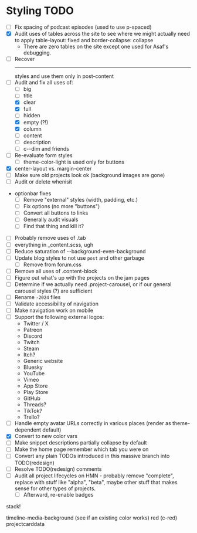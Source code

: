 # Styling TODO

- [ ] Fix spacing of podcast episodes (used to use p-spaced)
- [x] Audit uses of tables across the site to see where we might actually need to apply table-layout: fixed and border-collapse: collapse
    - There are zero tables on the site except one used for Asaf's debugging.
- [ ] Recover <hr> styles and use them only in post-content
- [ ] Audit and fix all uses of:
    - [ ] big
    - [ ] title
    - [x] clear
    - [x] full
    - [ ] hidden
    - [x] empty (?!)
    - [x] column
    - [ ] content
    - [ ] description
    - [ ] c--dim and friends
- [ ] Re-evaluate form styles
    - [ ] theme-color-light is used only for buttons
- [x] center-layout vs. margin-center
- [ ] Make sure old projects look ok (background images are gone)
- [ ] Audit or delete whenisit
- optionbar fixes
    - [ ] Remove "external" styles (width, padding, etc.)
    - [ ] Fix options (no more "buttons")
    - [ ] Convert all buttons to links
    - [ ] Generally audit visuals
    - [ ] Find that thing and kill it?
- [ ] Probably remove uses of .tab
- [ ] everything in _content.scss, ugh
- [ ] Reduce saturation of --background-even-background
- [ ] Update blog styles to not use `post` and other garbage
    - [ ] Remove from forum.css
- [ ] Remove all uses of .content-block
- [ ] Figure out what's up with the projects on the jam pages
- [ ] Determine if we actually need .project-carousel, or if our general carousel styles (?) are sufficient
- [ ] Rename `-2024` files
- [ ] Validate accessibility of navigation
- [ ] Make navigation work on mobile
- [ ] Support the following external logos:
    - Twitter / X
    - Patreon
    - Discord
    - Twitch
    - Steam
    - Itch?
    - Generic website
    - Bluesky
    - YouTube
    - Vimeo
    - App Store
    - Play Store
    - GitHub
    - Threads?
    - TikTok?
    - Trello?
- [ ] Handle empty avatar URLs correctly in various places (render as theme-dependent default)
- [x] Convert to new color vars
- [ ] Make snippet descriptions partially collapse by default
- [ ] Make the home page remember which tab you were on
- [ ] Convert any plain TODOs introduced in this massive branch into TODO(redesign)
- [ ] Resolve TODO(redesign) comments
- [ ] Audit all project lifecycles on HMN - probably remove "complete", replace with stuff like "alpha", "beta", maybe other stuff that makes sense for other types of projects.
    - [ ] Afterward, re-enable badges

stack!

timeline-media-background (see if an existing color works)
red (c-red)
projectcarddata
